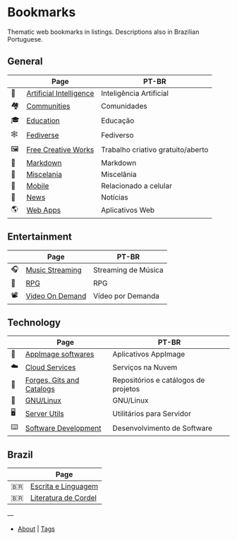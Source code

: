 # Bookmarks

Thematic web bookmarks in listings. Descriptions also in Brazilian Portuguese.

## General

|     | Page                                           | PT-BR                             |
| --- | ---------------------------------------------- | --------------------------------- |
| 🤖  | [Artificial Intelligence](pages/ai.md)         | Inteligência Artificial           |
| 🏘  | [Communities](pages/groups.md)                 | Comunidades                       |
| 🎓  | [Education](pages/edu.md)                      | Educação                          |
| 🕸  | [Fediverse](pages/fediverse.md)                | Fediverso                         |
| 🖼  | [Free Creative Works](pages/free-creations.md) | Trabalho criativo gratuito/aberto |
| 📝  | [Markdown](pages/markdown.md)                  | Markdown                          |
| 🧺  | [Miscelania](pages/misc.md)                    | Miscelânia                        |
| 📱  | [Mobile](pages/mobile.md)                      | Relacionado a celular             |
| 📰  | [News](pages/news.md)                          | Notícias                          |
| 🌎  | [Web Apps](pages/webapps.md)                   | Aplicativos Web                   |

## Entertainment

|     | Page                              | PT-BR               |
| --- | --------------------------------- | ------------------- |
| 🎧  | [Music Streaming](pages/music.md) | Streaming de Música |
| 🎲  | [RPG](pages/rpg.md)               | RPG                 |
| 📽  | [Video On Demand](pages/vod.md)   | Vídeo por Demanda   |

## Technology

|     | Page                                          | PT-BR                                |
| --- | --------------------------------------------- | ------------------------------------ |
| 📀  | [AppImage softwares](pages/appimage.md)       | Aplicativos AppImage                 |
| ☁️  | [Cloud Services](pages/cloud.md)              | Serviços na Nuvem                    |
| 🔭  | [Forges, Gits and Catalogs](pages/code-yp.md) | Repositórios e catálogos de projetos |
| 🐧  | [GNU/Linux](pages/gnulinux.md)                | GNU/Linux                            |
| 🖥  | [Server Utils](pages/servers.md)              | Utilitários para Servidor            |
| ⌨️  | [Software Development](pages/dev.md)          | Desenvolvimento de Software          |

## Brazil

|      | Page                                       |
| ---- | ------------------------------------------ |
| 🇧🇷 | [Escrita e Linguagem](pages/br-lang.md)    |
| 🇧🇷 | [Literatura de Cordel](pages/br-cordel.md) |

—

* [About](ABOUT.md) | [Tags](TAGS.md)